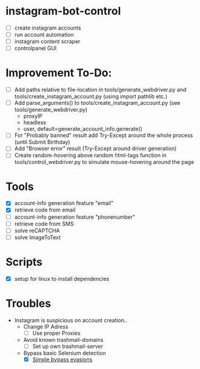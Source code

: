 # instagram-bot-control
- [ ] create instagram accounts
- [ ] run account automation
- [ ] instagram content scraper
- [ ] controlpanel GUI

# Improvement To-Do:
- [ ] Add paths relative to file-location in tools/generate_webdriver.py and tools/create_instagram_account.py (using import pathlib etc.)
- [ ] Add parse_arguments() to tools/create_instagram_account.py (see tools/generate_webdriver.py)
  - proxyIP
  - headless
  - user, default=generate_account_info.generate()
- [ ] For "Probably banned" result add Try-Except around the whole process (until Submit Birthday)
- [ ] Add "Browser error" result (Try-Except around driver generation)
- [ ] Create random-hovering above random html-tags function in tools/control_webdriver.py to simulate mouse-hovering around the page

# Tools
- [x] account-info generation feature "email"
- [x] retrieve code from email
- [ ] account-info generation feature "phonenumber"
- [ ] retrieve code from SMS
- [ ] solve reCAPTCHA
- [ ] solve ImageToText

# Scripts
- [x] setup for linux to install dependencies

# Troubles
* Instagram is suspicious on account creation..
  - Change IP Adress
    - [ ] Use proper Proxies
  - Avoid known trashmail-domains
    - [ ] Set up own trashmail-server
  - Bypass basic Selenium detection
    - [x] [Simple bypass evasions](https://intoli.com/blog/not-possible-to-block-chrome-headless/chrome-headless-test.html)

